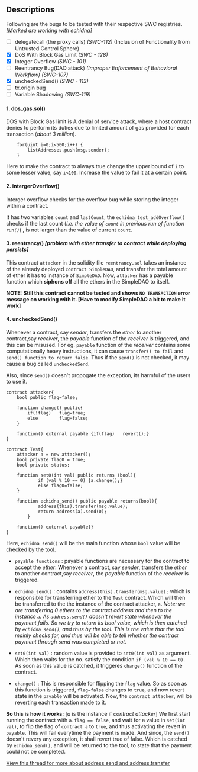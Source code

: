 ## Descriptions
Following are the bugs to be tested with their respective SWC registries.
*[Marked are working with echidna]*
- [ ] delegatecall (the proxy calls) *(SWC-112)* (Inclusion of Functionality from Untrusted Control Sphere)
- [x] DoS With Block Gas Limit *(SWC - 128)*
- [x] Integer Overflow *(SWC - 101)*
- [ ] Reentrancy Bug(DAO attack) *(Improper Enforcement of Behavioral Workflow) (SWC-107)*
- [x] uncheckedSend() *(SWC - 113)*
- [ ] tx.origin bug 
- [ ] Variable Shadowing *(SWC-119)*

#### 1. dos_gas.sol()
DOS with Block Gas limit is A denial of service attack, where a host contract denies to perform its duties due to limited amount of gas provided for each transaction (*about 3 million*). 
```
    for(uint i=0;i<500;i++) {
        listAddresses.push(msg.sender);
    }
```
Here to make the contract to always true change the upper bound of `i` to some lesser value, say `i<100`. Increase the value to fail it at a certain point.

#### 2. intergerOverflow()
Interger overflow checks for the overflow bug while storing the integer within a contract.

It has two variables `count` and `lastCount`, the `echidna_test_addOverflow()` checks if the last count (*i.e. the value of `count` in previous run of function `run()`*) , is not larger than the value of current `count`.

#### 3. reentrancy() *[problem with ether transfer to contract while deploying persists]*
This contract `attacker` in the solidity file `reentrancy.sol` takes an instance of the already deployed `contract SimpleDAO`, and transfer the total amount of ether it has to instance of `SimpleDAO`. Now, `attacker` has a payable function which **siphons off** all the ethers in the SimpleDAO to itself. 

**NOTE: Still this contract cannot be tested and shows `NO TRANSACTION` error message on working with it. [Have to modify SimpleDAO a bit to make it work]**


#### 4. uncheckedSend()
Whenever a contract, say *sender*, transfers the *ether* to another contract,say *receiver*, the *payable* function of the *receiver* is triggered, and this can be misused. For eg. `payable` function of the *receiver* contains some computationally heavy instructions, it can cause `transfer() to fail` and `send() function to return false`. Thus if the `send()` is not checked, it may cause a bug called `uncheckedSend`.

Also, since `send()` doesn't propogate the exception, its harmful of the users to use it. 
```
contract attacker{
    bool public flag=false;
    
    function change() public{
		if(!flag) 	flag=true;	
		else    	flag=false;
	}

	function() external payable {if(flag)	revert();}
}

contract Test{
	attacker a = new attacker();
	bool private flag0 = true;
	bool private status;
    
	function set0(int val) public returns (bool){
    		if (val % 10 == 0) {a.change();}
    		else flag0=false;
  	}

    function echidna_send() public payable returns(bool){
			address(this).transfer(msg.value);
            return address(a).send(0);
		}

	function() external payable{}
}
```
Here, `echidna_send()` will be the main function whose `bool` value will be checked by the tool. 

- `payable functions` : payable functions are necessary for the contract to accept the *ether*. Whenever a contract, say *sender*, transfers the *ether* to another contract,say *receiver*, the *payable* function of the *receiver* is triggered.
- `echidna_send()` : contains `address(this).transfer(msg.value);` which is responsible for transferring ether to the `Test` contract. Which will then be transferred to the the instance of the contract attacker, `a`. 
        *Note: we are transferring 0 ethers to the contract address and then to the instance `a`. As `address.send()` doesn't revert state whenever the payment fails. So we try to return its bool value, which is then catched by `echidna_send()`, and thus by the tool. This is the value that the tool mainly checks for, and thus will be able to tell whether the contract payment through send was completed or not.* 

-  `set0(int val)` : random value is provided to `set0(int val)` as argument. Which then waits for the no. satisfy the condition `if (val % 10 == 0)`. As soon as this value is catched, it triggeres `change()` function of the contract.
-   `change()` : This is responsible for flipping the `flag` value. So as soon as this function is triggered, `flag=false` changes to `true`, and now revert state in the `payable` will be activated. Now, the `contract attacker`, will be reverting each transaction made to it. 

**So this is how it works:** [*a* is the instance if *contract attacker*]
We first start running the contract with `a.flag == false`, and wait for a value in `set(int val)`, to flip the flag of `contract a` to `true`, and thus activating the revert in `payable`. This will fail everytime the payment is made. And since, the `send()` doesn't revery any exception, it shall revert true of false. Which is catched by `echidna_send()`, and will be returned to the tool, to state that the payment could not be completed.

[View this thread for more about address.send and address.transfer](https://github.com/ethereum/solidity/issues/610)
